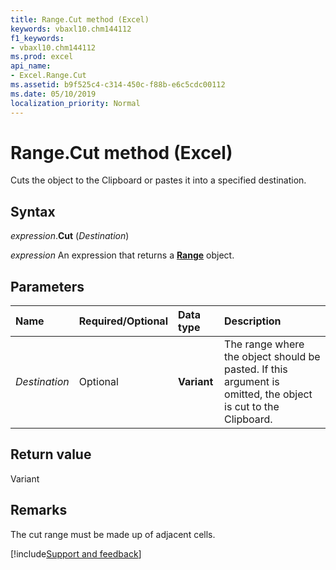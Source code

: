 ```yaml
---
title: Range.Cut method (Excel)
keywords: vbaxl10.chm144112
f1_keywords:
- vbaxl10.chm144112
ms.prod: excel
api_name:
- Excel.Range.Cut
ms.assetid: b9f525c4-c314-450c-f88b-e6c5cdc00112
ms.date: 05/10/2019
localization_priority: Normal
---
```



# Range.Cut method (Excel)

Cuts the object to the Clipboard or pastes it into a specified destination.


## Syntax

_expression_.**Cut** (_Destination_)

_expression_ An expression that returns a **[Range](excel.range(object).md)** object.


## Parameters

|Name|Required/Optional|Data type|Description|
|:-----|:-----|:-----|:-----|
| _Destination_|Optional| **Variant**|The range where the object should be pasted. If this argument is omitted, the object is cut to the Clipboard.|

## Return value

Variant


## Remarks

The cut range must be made up of adjacent cells.



[!include[Support and feedback](~/includes/feedback-boilerplate.md)]
